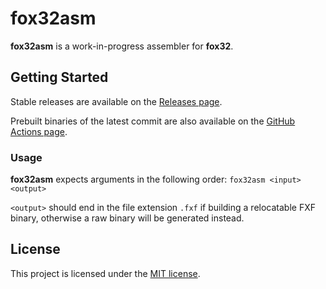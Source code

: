 # fox32asm

**fox32asm** is a work-in-progress assembler for **fox32**.

## Getting Started

Stable releases are available on the [Releases page](https://github.com/fox32-arch/fox32asm/releases).

Prebuilt binaries of the latest commit are also available on the [GitHub Actions page](https://github.com/fox32-arch/fox32asm/actions).

### Usage

**fox32asm** expects arguments in the following order: `fox32asm <input> <output>`

`<output>` should end in the file extension `.fxf` if building a relocatable FXF binary, otherwise a raw binary will be generated instead.

## License
This project is licensed under the [MIT license](LICENSE).
